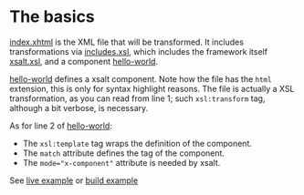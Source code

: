 # The basics

[index.xhtml](./index.xhtml) is the XML file that will be transformed. It includes transformations via [includes.xsl](./includes.xsl), which includes the framework itself [xsalt.xsl](./../../src/xsalt.xsl), and a component [hello-world](./components/hello-world.html).

[hello-world](./components/hello-world.html) defines a xsalt component. Note how the file has the `html` extension, this is only for syntax highlight reasons. The file is actually a XSL transformation, as you can read from line 1; such `xsl:transform` tag, although a bit verbose, is necessary.

As for line 2 of [hello-world](./components/hello-world.html):
- The `xsl:template` tag wraps the definition of the component.
- The `match` attribute defines the tag of the component.
- The `mode="x-component"` attribute is needed by xsalt.

See [live example](https://raw.githack.com/francescozaniol/xsalt/master/examples/basic/index.xhtml) or [build example](https://raw.githack.com/francescozaniol/xsalt/master/examples/basic/build.html)
